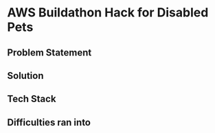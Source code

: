 # AWS Buildathon Hack for Disabled Pets 

## Problem Statement

## Solution

## Tech Stack 

## Difficulties ran into 


